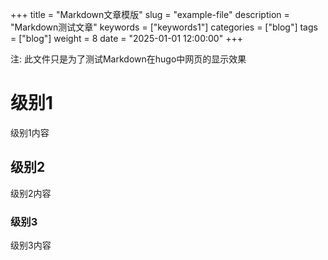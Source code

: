 +++
title = "Markdown文章模版"
slug = "example-file"
description = "Markdown测试文章"
keywords = ["keywords1"]
categories = ["blog"]
tags = ["blog"]
weight = 8
date = "2025-01-01 12:00:00"
+++

注: 此文件只是为了测试Markdown在hugo中网页的显示效果

# 级别1
级别1内容

## 级别2
级别2内容

### 级别3
级别3内容




